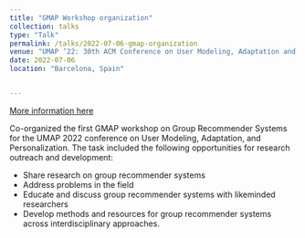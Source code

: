 ```yaml
---
title: "GMAP Workshop organization"
collection: talks
type: "Talk"
permalink: /talks/2022-07-06-gmap-organization
venue: "UMAP ’22: 30th ACM Conference on User Modeling, Adaptation and Personalization"
date: 2022-07-06
location: "Barcelona, Spain"


---
```


[More information here](https://sites.google.com/view/gmap2022/home?pli=1)


Co-organized the first GMAP workshop on Group Recommender Systems for the UMAP 2022 conference on User Modeling, Adaptation, and Personalization. The task included the following opportunities for research outreach and development:

* Share research on group recommender systems
* Address problems in the field
* Educate and discuss group recommender systems with likeminded researchers
* Develop methods and resources for group recommender systems across interdisciplinary approaches.


